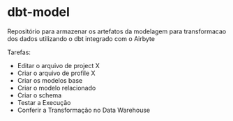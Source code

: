 # dbt-model

Repositório para armazenar os artefatos da modelagem para transformacao dos dados utilizando o dbt integrado com o Airbyte

Tarefas:

- Editar o arquivo de project X
- Criar o arquivo de profile X
- Criar os modelos base 
- Criar o modelo relacionado 
- Criar o schema 
- Testar a Execução
- Conferir a Transformação no Data Warehouse